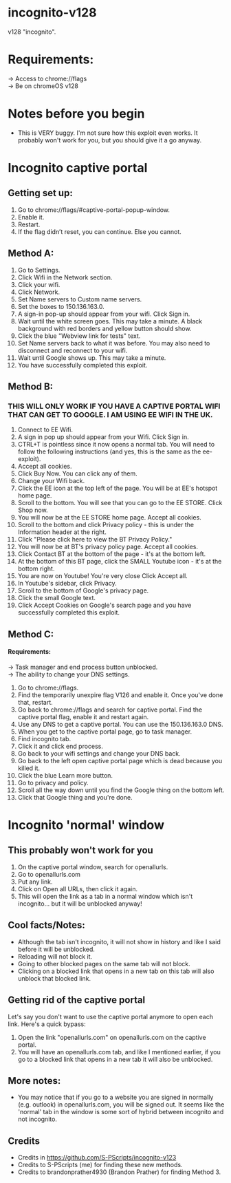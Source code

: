 # incognito-v128
v128 "incognito". 

# Requirements:
-> Access to chrome://flags <br>
-> Be on chromeOS v128

# Notes before you begin
- This is VERY buggy. I'm not sure how this exploit even works. It probably won't work for you, but you should give it a go anyway.

# Incognito captive portal

## Getting set up:
1. Go to chrome://flags/#captive-portal-popup-window.
2. Enable it.
3. Restart.
4. If the flag didn’t reset, you can continue. Else you cannot.

## Method A:
1. Go to Settings.
2. Click Wifi in the Network section.
3. Click your wifi.
4. Click Network.
5. Set Name servers to Custom name servers.
6. Set the boxes to 150.136.163.0.
7. A sign-in pop-up should appear from your wifi. Click Sign in.
8. Wait until the white screen goes. This may take a minute. A black background with red borders and yellow button should show.
9. Click the blue "Webview link for tests" text.
10. Set Name servers back to what it was before. You may also need to disconnect and reconnect to your wifi.
11. Wait until Google shows up. This may take a minute.
12. You have successfully completed this exploit.
    
## Method B:
### THIS WILL ONLY WORK IF YOU HAVE A CAPTIVE PORTAL WIFI THAT CAN GET TO GOOGLE. I AM USING EE WIFI IN THE UK.
1. Connect to EE Wifi.
2. A sign in pop up should appear from your Wifi. Click Sign in.
3. CTRL+T is pointless since it now opens a normal tab. You will need to follow the following instructions (and yes, this is the same as the ee-exploit).
4. Accept all cookies.
5. Click Buy Now. You can click any of them.
6. Change your Wifi back.
7. Click the EE icon at the top left of the page. You will be at EE's hotspot home page.
8. Scroll to the bottom. You will see that you can go to the EE STORE. Click Shop now.
9. You will now be at the EE STORE home page. Accept all cookies.
10. Scroll to the bottom and click Privacy policy - this is under the Information header at the right.
11. Click "Please click here to view the BT Privacy Policy."
12. You will now be at BT's privacy policy page. Accept all cookies.
13. Click Contact BT at the bottom of the page - it's at the bottom left.
14. At the bottom of this BT page, click the SMALL Youtube icon - it's at the bottom right.
15. You are now on Youtube! You're very close Click Accept all.
16. In Youtube's sidebar, click Privacy.
17. Scroll to the bottom of Google's privacy page.
18. Click the small Google text.
19. Click Accept Cookies on Google's search page and you have successfully completed this exploit.

## Method C:
#### Requirements:
-> Task manager and end process button unblocked. <br>
-> The ability to change your DNS settings. <br>

1. Go to chrome://flags.
2. Find the temporarily unexpire flag V126 and enable it. Once you've done that, restart.
3. Go back to chrome://flags and search for captive portal. Find the captive portal flag, enable it and restart again.
4. Use any DNS to get a captive portal. You can use the 150.136.163.0 DNS.
5. When you get to the captive portal page, go to task manager.
6. Find incognito tab.
7. Click it and click end process.
8. Go back to your wifi settings and change your DNS back.
9. Go back to the left open captive portal page which is dead because you killed it.
10. Click the blue Learn more button.
11. Go to privacy and policy.
12. Scroll all the way down until you find the Google thing on the bottom left.
13. Click that Google thing and you're done.

# Incognito 'normal' window
## This probably won't work for you
1. On the captive portal window, search for openallurls.
2. Go to openallurls.com
3. Put any link.
4. Click on Open all URLs, then click it again.
5. This will open the link as a tab in a normal window which isn't incognito... but it will be unblocked anyway!

## Cool facts/Notes:
- Although the tab isn't incognito, it will not show in history and like I said before it will be unblocked.
- Reloading will not block it.
- Going to other blocked pages on the same tab will not block.
- Clicking on a blocked link that opens in a new tab on this tab will also unblock that blocked link.

## Getting rid of the captive portal
Let's say you don't want to use the captive portal anymore to open each link. Here's a quick bypass:
1. Open the link "openallurls.com" on openallurls.com on the captive portal.
2. You will have an openallurls.com tab, and like I mentioned earlier, if you go to a blocked link that opens in a new tab it will also be unblocked.

## More notes:
- You may notice that if you go to a website you are signed in normally (e.g. outlook) in openallurls.com, you will be signed out. It seems like the 'normal' tab in the window is some sort of hybrid between incognito and not incognito.

## Credits
- Credits in https://github.com/S-PScripts/incognito-v123
- Credits to S-PScripts (me) for finding these new methods.
- Credits to brandonprather4930 (Brandon Prather) for finding Method 3.
